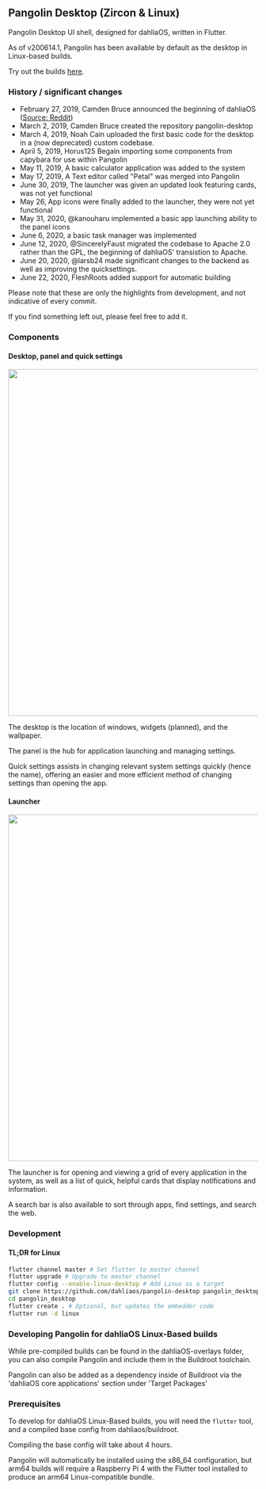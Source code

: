 ## Pangolin Desktop (Zircon & Linux)

Pangolin Desktop UI shell, designed for dahliaOS, written in Flutter.

As of v200614.1, Pangolin has been available by default as the desktop in Linux-based builds. 

Try out the builds [here](https://web.dahliaos.io).

### History / significant changes

+ February 27, 2019, Camden Bruce announced the beginning of dahliaOS ([Source: Reddit](https://www.reddit.com/r/Fuchsia/comments/av6tja/fuchsia_fork_dahlia_os/))
+ March 2, 2019, Camden Bruce created the repository pangolin-desktop 
+ March 4, 2019, Noah Cain uploaded the first basic code for the desktop in a (now deprecated) custom codebase. 
+ April 5, 2019, Horus125 Begain importing some components from capybara for use within Pangolin
+ May 11, 2019, A basic calculator application was added to the system
+ May 17, 2019, A Text editor called "Petal" was merged into Pangolin
+ June 30, 2019, The launcher was given an updated look featuring cards, was not yet functional
+ May 26, App icons were finally added to the launcher, they were not yet functional
+ May 31, 2020, @kanouharu implemented a basic app launching ability to the panel icons
+ June 6, 2020, a basic task manager was implemented
+ June 12, 2020, @SincerelyFaust migrated the codebase to Apache 2.0 rather than the GPL, the beginning of dahliaOS' transistion to Apache.
+ June 20, 2020, @larsb24 made significant changes to the backend as well as improving the quicksettings. 
+ June 22, 2020, FleshRoots added support for automatic building

Please note that these are only the highlights from development, and not indicative of every commit. 

If you find something left out, please feel free to add it.

### Components


#### Desktop, panel and quick settings

<div align=center>
<img width="700" src="../img/screenshot/21xxxx/desktop.png"/>
</div>

The desktop is the location of windows, widgets (planned), and the wallpaper.

The panel is the hub for application launching and managing settings.

Quick settings assists in changing relevant system settings quickly (hence the name), offering an easier and more efficient method of changing settings than opening the app.

#### Launcher

<div align=center>
<img width="700" src="../img/screenshot/21xxxx/launcher.png"/>
</div>

The launcher is for opening and viewing a grid of every application in the system, as well as a list of quick, helpful cards that display notifications and information. 

A search bar is also available to sort through apps, find settings, and search the web. 

### Development

#### TL;DR for Linux

```bash
flutter channel master # Set flutter to master channel
flutter upgrade # Upgrade to master channel
flutter config --enable-linux-desktop # Add Linux as a target
git clone https://github.com/dahliaos/pangolin-desktop pangolin_desktop # Clone the repo
cd pangolin_desktop
flutter create . # Optional, but updates the embedder code
flutter run -d linux
```

### Developing Pangolin for dahliaOS Linux-Based builds

While pre-compiled builds can be found in the dahliaOS-overlays folder, you can also compile Pangolin and include them in the Buildroot toolchain.

Pangolin can also be added as a dependency inside of Buildroot via the 'dahliaOS core applications' section under 'Target Packages'

### Prerequisites

To develop for dahliaOS Linux-Based builds, you will need the `flutter` tool, and a compiled base config from dahliaos/buildroot. 

Compiling the base config will take about 4 hours. 

Pangolin will automatically be installed using the x86_64 configuration, but arm64 builds will require a Raspberry Pi 4 with the Flutter tool installed to produce an arm64 Linux-compatible bundle.
